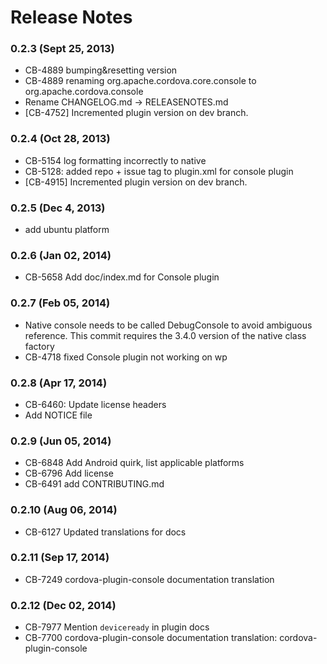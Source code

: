 <!--
#
# Licensed to the Apache Software Foundation (ASF) under one
# or more contributor license agreements.  See the NOTICE file
# distributed with this work for additional information
# regarding copyright ownership.  The ASF licenses this file
# to you under the Apache License, Version 2.0 (the
# "License"); you may not use this file except in compliance
# with the License.  You may obtain a copy of the License at
# 
# http://www.apache.org/licenses/LICENSE-2.0
# 
# Unless required by applicable law or agreed to in writing,
# software distributed under the License is distributed on an
# "AS IS" BASIS, WITHOUT WARRANTIES OR CONDITIONS OF ANY
#  KIND, either express or implied.  See the License for the
# specific language governing permissions and limitations
# under the License.
#
-->
# Release Notes

### 0.2.3 (Sept 25, 2013)
* CB-4889 bumping&resetting version
* CB-4889 renaming org.apache.cordova.core.console to org.apache.cordova.console
* Rename CHANGELOG.md -> RELEASENOTES.md
* [CB-4752] Incremented plugin version on dev branch.

 ### 0.2.4 (Oct 28, 2013)
* CB-5154 log formatting incorrectly to native
* CB-5128: added repo + issue tag to plugin.xml for console plugin
* [CB-4915] Incremented plugin version on dev branch.

### 0.2.5 (Dec 4, 2013)
* add ubuntu platform

### 0.2.6 (Jan 02, 2014)
* CB-5658 Add doc/index.md for Console plugin

### 0.2.7 (Feb 05, 2014)
* Native console needs to be called DebugConsole to avoid ambiguous reference. This commit requires the 3.4.0 version of the native class factory
* CB-4718 fixed Console plugin not working on wp

### 0.2.8 (Apr 17, 2014)
* CB-6460: Update license headers
* Add NOTICE file

### 0.2.9 (Jun 05, 2014)
* CB-6848 Add Android quirk, list applicable platforms
* CB-6796 Add license
* CB-6491 add CONTRIBUTING.md

### 0.2.10 (Aug 06, 2014)
* CB-6127 Updated translations for docs

### 0.2.11 (Sep 17, 2014)
* CB-7249 cordova-plugin-console documentation translation

### 0.2.12 (Dec 02, 2014)
* CB-7977 Mention `deviceready` in plugin docs
* CB-7700 cordova-plugin-console documentation translation: cordova-plugin-console
